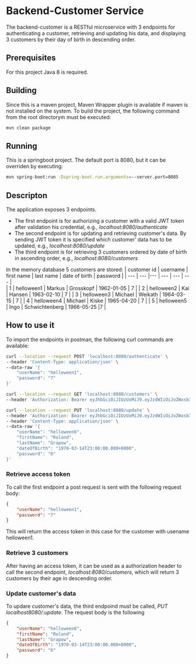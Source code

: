 # Backend-Customer Service

The backend-customer is a RESTful microservice with 3 endpoints for authenticating a customer, retrieving and updating his data, and displaying 3 customers by their day of birth in descending order. 

## Prerequisites

For this project Java 8 is required.

## Building

Since this is a maven project, Maven Wrapper plugin is available if maven is not installed on the system. To build the project, the following command from the root  directorym must be executed:
```bash
mvn clean package
```

## Running 
This is a springboot project. The default port is 8080, but it can be overriden by executing:
```bash
mvn spring-boot:run -Dspring-boot.run.arguments=--server.port=8085
```

## Descripton 
The application exposes 3 endpoints.
- The first endpoint is for authorizing a customer with  a valid JWT token after validation 
his credential, e.g., *localhost:8080/authenticate*
- The second endpoint is for updating and retrieving customer's data. By sending JWT token 
it is specified which customer' data has to be updated, e.g., *localhost:8080/update* 
- The third endpoint is for retrieving 3 customers ordered by date of birth in ascending order,
e.g., *localhost:8080/customers*

In the memory database 5 customers are stored:
| customer id |  username  | first name | last name | date of birth | password |
| --- | --- |--- | --- | --- | --- |    
| 1 | helloween1 | Markus | Grosskopf | 1962-01-05 | 7 |
| 2 | helloween2 | Kai | Hansen | 1963-02-10 | 7 |
| 3 | helloween3 | Michael | Weikath | 1964-03-15 | 7 |
| 4 | helloween4 | Michael | Kiske | 1965-04-20 | 7 | 
| 5 | helloween5 | Ingo | Schwichtenberg | 1966-05-25 |7 | 

## How to use it
To import the endpoints in postman, the following curl commands are available:
```bash
curl --location --request POST 'localhost:8080/authenticate' \
--header 'Content-Type: application/json' \
--data-raw '{
    "userName": "helloween1",
    "password": "7"
}'
```
```bash
curl --location --request GET 'localhost:8080/customers' \
--header 'Authorization: Bearer eyJhbGciOiJIUzUxMiJ9.eyJzdWIiOiJoZWxsb3dlZW41IiwiZXhwIjoxNTg3MzIyOTI4LCJpYXQiOjE1ODcyODY5Mjh9.oKuTHMgZY9Km6Zs2DQ5zRZEf7GexXjrSNyNlnxiTL_ykT06yquQz5NhnkbLUJVtOmZsId0M0z23RA3kvw8W4-A'
```
```bash
curl --location --request PUT 'localhost:8080/update' \
--header 'Authorization: Bearer eyJhbGciOiJIUzUxMiJ9.eyJzdWIiOiJoZWxsb3dlZW41IiwiZXhwIjoxNTg3OTEzMjA5LCJpYXQiOjE1ODczMDg0MDl9.CodB2G6lKBCLvjYzq2L_EWnb_VkRasm1R3o1uxreeeOcYu0NnQ3b03ZufC-H6FY4pnCt9WKMWDdrLuhCeyeP-Q' \
--header 'Content-Type: application/json' \
--data-raw '{
    "userName": "helloween6",
    "firstName": "Roland",
    "lastName": "Grapow",
    "dateOfBirth": "1970-03-14T23:00:00.000+0000",
    "password": "6"
}'
```

### Retrieve access token
To call the first endpoint a post request is sent with the following request body:
```json
{
    "userName": "helloween1",
    "password": "7"
}
```
This will return the access token in this case for the customer with usename helloween1.

### Retrieve 3 customers

After having an access token, it can be used as a  authorization header to call the second endpoint, *localhost:8080/customers*, which will return 3 customers by their age in descending order.

### Update customer's data

To updare customer's data, the third endpoind must be called, *PUT localhost8080/:update*. The request body is the following 

```json
{
    "userName": "helloween6",
    "firstName": "Roland",
    "lastName": "Grapow",
    "dateOfBirth": "1970-03-14T23:00:00.000+0000",
    "password": "6"
}
```


